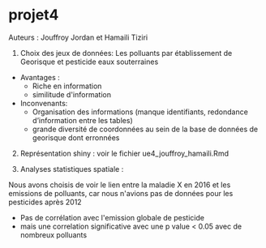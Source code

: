 # projet4

Auteurs : Jouffroy Jordan et Hamaili Tiziri

1. Choix des jeux de données: Les polluants par établissement de Georisque et pesticide eaux souterraines

- Avantages :  
    - Riche en information
    - similitude d'information
- Inconvenants:  
    - Organisation des informations (manque identifiants, redondance d’information entre les tables)
    - grande diversité de coordonnées au sein de la base de données de georisque dont erronnées
    
2. Représentation shiny : voir le fichier ue4_jouffroy_hamaili.Rmd

3. Analyses statistiques spatiale :

Nous avons choisis de voir le lien entre la maladie X en 2016 et les emissions de polluants, car nous n'avions pas de données pour les pesticides après 2012

- Pas de corrélation avec l'emission globale de pesticide
- mais une correlation significative avec une p value < 0.05 avec de nombreux polluants

